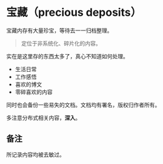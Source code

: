 # 宝藏（precious deposits）

宝藏内存有大量珍宝，等待去一一归档整理。

> 定位于非系统化、碎片化的内容。

实在是这里存的东西太多了，真心不知道如何处理。

- 生活日常
- 工作感悟
- 喜欢的博文
- 零碎喜欢的内容

同时也会备份一些易失的文档。文档均有署名，版权归作者所有。

多注意分布式相关内容，**深入**。

## 备注
所记录内容均被去敏过。
